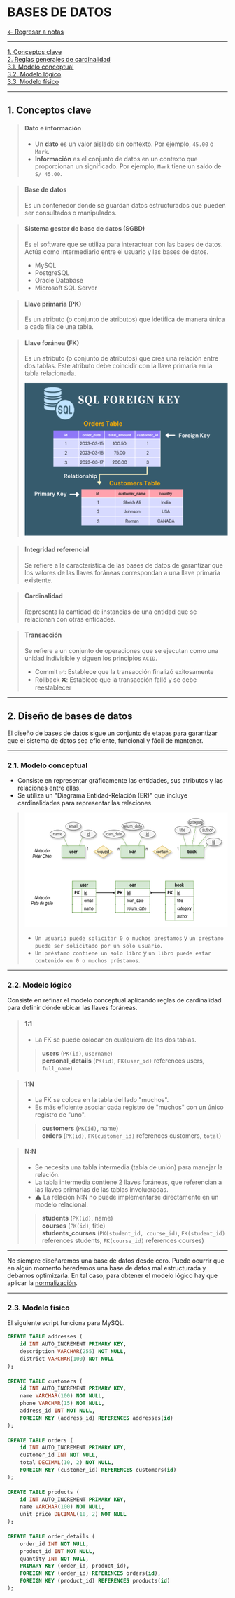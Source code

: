 # BASES DE DATOS

[← Regresar a notas](../../README.md) <br>

---

[1. Conceptos clave](#1-conceptos-clave) <br>
[2. Reglas generales de cardinalidad](#2-reglas-generales-de-cardinalidad) <br>
[3.1. Modelo conceptual](#31-modelo-conceptual) <br>
[3.2. Modelo lógico](#32-modelo-lgico) <br>
[3.3. Modelo físico](#33-modelo-fsico) <br>


---

## 1. Conceptos clave

> #### Dato e información
> - Un **dato** es un valor aislado sin contexto. Por ejemplo, `45.00` o `Mark`.
> - **Información** es el conjunto de datos en un contexto que proporcionan un significado. Por ejemplo, `Mark` tiene un saldo de `S/ 45.00`.

> #### Base de datos
> Es un contenedor donde se guardan datos estructurados que pueden ser consultados o manipulados.

> #### Sistema gestor de base de datos (SGBD)
> Es el software que se utiliza para interactuar con las bases de datos. Actúa como intermediario entre el usuario y las bases de datos.
> - MySQL
> - PostgreSQL
> - Oracle Database
> - Microsoft SQL Server

> #### Llave primaria (PK)
> Es un atributo (o conjunto de atributos) que idetifica de manera única a cada fila de una tabla.

> #### Llave foránea (FK)
> Es un atributo (o conjunto de atributos) que crea una relación entre dos tablas. Este atributo debe coincidir con la llave primaria en la tabla relacionada.
>
> <img src="resources/foreign-key.svg" width="500" height="348">

> #### Integridad referencial
> Se refiere a la característica de las bases de datos de garantizar que los valores de las llaves foráneas correspondan a una llave primaria existente.

> #### Cardinalidad
> Representa la cantidad de instancias de una entidad que se relacionan con otras entidades.

> #### Transacción
> Se refiere a un conjunto de operaciones que se ejecutan como una unidad indivisible y siguen los principios `ACID`.
> - Commit ✅: Establece que la transacción finalizó exitosamente
> - Rollback ❌: Establece que la transacción falló y se debe reestablecer

--- 

## 2. Diseño de bases de datos
El diseño de bases de datos sigue un conjunto de etapas para garantizar que el sistema de datos sea eficiente, funcional y fácil de mantener.

---

### 2.1. Modelo conceptual
- Consiste en representar gráficamente las entidades, sus atributos y las relaciones entre ellas.
- Se utiliza un "Diagrama Entidad-Relación (ER)" que incluye cardinalidades para representar las relaciones.

> 
> <img src="resources/ER.svg" width="600" height="260">
>
> - `Un usuario puede solicitar 0 o muchos préstamos` y `un préstamo puede ser solicitado por un solo usuario`.
> - `Un préstamo contiene un solo libro` y `un libro puede estar contenido en 0 o muchos préstamos`.

---

### 2.2. Modelo lógico
Consiste en refinar el modelo conceptual aplicando reglas de cardinalidad para definir dónde ubicar las llaves foráneas.

> #### 1:1
> - La FK se puede colocar en cualquiera de las dos tablas.
> > **users** (`PK(id)`, `username`) <br>
> > **personal_details** (`PK(id)`, `FK(user_id)` references users, `full_name`)

> #### 1:N
> - La FK se coloca en la tabla del lado "muchos".
> - Es más eficiente asociar cada registro de "muchos" con un único registro de "uno".
> > **customers** (`PK(id)`, name) <br>
> > **orders** (`PK(id)`, `FK(customer_id)` references customers, `total`)

> #### N:N
> - Se necesita una tabla intermedia (tabla de unión) para manejar la relación.
> - La tabla intermedia contiene 2 llaves foráneas, que referencian a las llaves primarias de las tablas involucradas.
> - ⚠️ La relación N:N no puede implementarse directamente en un modelo relacional.
> > **students** (`PK(id)`, name) <br>
> > **courses** (`PK(id)`, title) <br>
> > **students_courses** (`PK(student_id, course_id)`, `FK(student_id)` references students, `FK(course_id)` references courses) <br>

---

No siempre diseñaremos una base de datos desde cero. Puede ocurrir que en algún momento heredemos una base de datos mal 
estructurada y debamos optimizarla. En tal caso, para obtener el modelo lógico hay que aplicar la [normalización](./22.1-normalization/README.md).

---

### 2.3. Modelo físico
El siguiente script funciona para MySQL.


```sql
CREATE TABLE addresses (
    id INT AUTO_INCREMENT PRIMARY KEY,
    description VARCHAR(255) NOT NULL,
    district VARCHAR(100) NOT NULL
);

CREATE TABLE customers (
    id INT AUTO_INCREMENT PRIMARY KEY,
    name VARCHAR(100) NOT NULL,
    phone VARCHAR(15) NOT NULL,
    address_id INT NOT NULL,
    FOREIGN KEY (address_id) REFERENCES addresses(id)
);

CREATE TABLE orders (
    id INT AUTO_INCREMENT PRIMARY KEY,
    customer_id INT NOT NULL,
    total DECIMAL(10, 2) NOT NULL,
    FOREIGN KEY (customer_id) REFERENCES customers(id)
);

CREATE TABLE products (
    id INT AUTO_INCREMENT PRIMARY KEY,
    name VARCHAR(100) NOT NULL,
    unit_price DECIMAL(10, 2) NOT NULL
);

CREATE TABLE order_details (
    order_id INT NOT NULL,
    product_id INT NOT NULL,
    quantity INT NOT NULL,
    PRIMARY KEY (order_id, product_id),
    FOREIGN KEY (order_id) REFERENCES orders(id),
    FOREIGN KEY (product_id) REFERENCES products(id)
);

```

